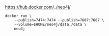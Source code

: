 https://hub.docker.com/_/neo4j/

```
docker run \
    --publish=7474:7474 --publish=7687:7687 \
    --volume=$HOME/neo4j/data:/data \
    neo4j
```
